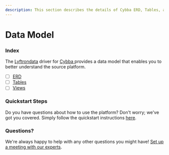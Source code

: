 ```yaml
---
description: This section describes the details of Cybba ERD, Tables, and Views.
---
```


# Data Model

### Index

The  [Lyftrondata](https://www.lyftrondata.com/) driver for [Cybba](https://www.lyftrondata.com/integration/cybba/)[ ](https://www.lyftrondata.com/integration/cybba/)provides a data model that enables you to better understand the source platform.

* [ ] [ERD](../../../marketing-analytics/cybba/data-model/erd.md)
* [ ] [Tables](../../../marketing-analytics/cybba/data-model/tables.md)
* [ ] [Views](../../../marketing-analytics/cybba/data-model/views.md)

### Quickstart Steps

Do you have questions about how to use the platform? Don't worry; we've got you covered. Simply follow the quickstart instructions [here](../../../../quickstart-steps.md).

### Questions? <a href="#questions" id="questions"></a>

We're always happy to help with any other questions you might have! [Set up a meeting with our experts](https://www.lyftrondata.com/book-a-meeting/).

